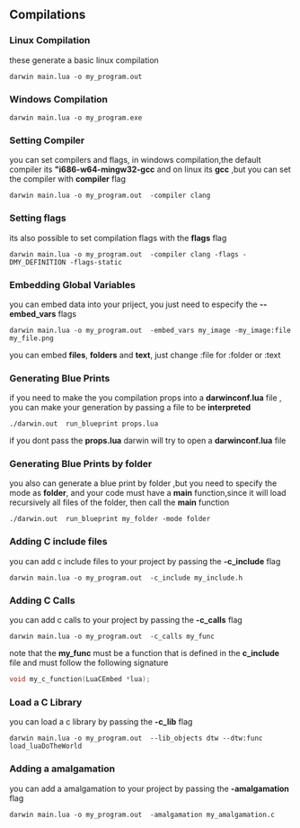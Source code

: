 ## Compilations

### Linux Compilation
these generate a basic linux compilation

```shell
darwin main.lua -o my_program.out  
```

### Windows Compilation
```shell
darwin main.lua -o my_program.exe
```
### Setting Compiler
you can set compilers and flags, in windows compilation,the default compiler its 
**"i686-w64-mingw32-gcc** and  on linux its **gcc** ,but you can set the compiler with 
**compiler** flag 
```shell
darwin main.lua -o my_program.out  -compiler clang
```
### Setting flags 
its also possible to set  compilation flags with the **flags** flag 
```shell
darwin main.lua -o my_program.out  -compiler clang -flags -DMY_DEFINITION -flags-static
```

### Embedding Global Variables
you can embed data into your priject, you just need to especify the **--embed_vars** flags 

```shell 
darwin main.lua -o my_program.out  -embed_vars my_image -my_image:file my_file.png 
```
you can embed  **files**, **folders** and **text**, just change :file for :folder or :text


### Generating Blue Prints
if you need to make the you compilation props into a **darwinconf.lua** file , you can make your generation by passing a file to be **interpreted** 
```shell
./darwin.out  run_blueprint props.lua 
```
if you dont pass the **props.lua** darwin will try to open a  **darwinconf.lua**  file 

### Generating Blue Prints by  folder 
you also can generate a blue print by folder ,but you need to specify the mode as **folder**, and your code 
must have a **main** function,since it will load recursively all files of the folder, then 
call the **main** function

```shell
./darwin.out  run_blueprint my_folder -mode folder 
```
### Adding C include files

you can add c include files to your project by passing the **-c_include** flag 
```shell
darwin main.lua -o my_program.out  -c_include my_include.h
```

### Adding C Calls 
you can add c calls to your project by passing the **-c_calls** flag 
```shell
darwin main.lua -o my_program.out  -c_calls my_func
```
note that the **my_func** must be a function that is defined in the **c_include** file
and must follow the following signature 
```c
void my_c_function(LuaCEmbed *lua);
```

###  Load a C Library
you can load a c library by passing the **-c_lib** flag 
```shell
darwin main.lua -o my_program.out  --lib_objects dtw --dtw:func load_luaDoTheWorld 
```

### Adding a amalgamation 
you can add a amalgamation to your project by passing the **-amalgamation** flag 
```shell
darwin main.lua -o my_program.out  -amalgamation my_amalgamation.c
```
